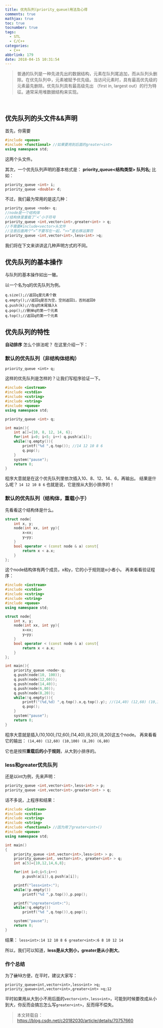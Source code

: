 ```yaml
---
title: 优先队列(priority_queue)用法及心得
comments: true
mathjax: true
toc: true
tocnumber: true
tags:
  - STL
  - C/C++
categories: 
  - C++
abbrlink: 179
date: 2018-04-15 10:31:54
---
```


>  普通的队列是一种先进先出的数据结构，元素在队列尾追加，而从队列头删除。在优先队列中，元素被赋予优先级。当访问元素时，具有最高优先级的元素最先删除。优先队列具有最高级先出 （first in, largest out）的行为特征。通常采用堆数据结构来实现。

<!--more-->

​        

## 优先队列的头文件&&声明

首先，你需要

```c++
#include <queue>
#include <functional> //如果要用到后面的greater<int>
using namespace std;
```

这两个头文件。

其次，一个优先队列声明的基本格式是： 
**priority_queue<结构类型> 队列名;** 
比如：

```c++
priority_queue <int> i;
priority_queue <double> d;
```

不过，我们最为常用的是这几种：

```c++
priority_queue <node> q;
//node是一个结构体
//结构体里重载了‘<’小于符号
priority_queue <int,vector<int>,greater<int> > q;
//不需要#include<vector>头文件
//注意后面两个“>”不要写在一起，“>>”是右移运算符
priority_queue <int,vector<int>,less<int> >q;
```

我们将在下文来讲讲这几种声明方式的不同。



## 优先队列的基本操作

与队列的基本操作如出一辙。 

以一个名为q的优先队列为例。

```
q.size();//返回q里元素个数
q.empty();//返回q是否为空，空则返回1，否则返回0
q.push(k);//在q的末尾插入k
q.pop();//删掉q的第一个元素
q.top();//返回q的第一个元素
```



## 优先队列的特性

**自动排序**
怎么个排法呢？ 
在这里介绍一下：

### 默认的优先队列（非结构体结构）

```
priority_queue <int> q;
```

这样的优先队列是怎样的？让我们写程序验证一下。

```c++
#include <iostream>
#include <cstdio>
#include <cstring>
#include <string>
#include <queue>
using namespace std;

priority_queue <int> q;

int main(){
	int a[]={10, 8, 12, 14, 6};
	for(int i=0; i<5; i++) q.push(a[i]);
	while(!q.empty()){
		printf("%d ",q.top()); //14 12 10 8 6
		q.pop();
	}
	system("pause");
	return 0;
}
```

程序大意就是在这个优先队列里依次插入10、8、12、14、6，再输出。 
结果是什么呢？ 
`14 12 10 8 6` 
也就是说，它是按从大到小排序的！



### 默认的优先队列（结构体，重载小于）

先看看这个结构体是什么。

```c++
struct node{
	int x, y;
	node(int xx, int yy){
		x=xx;
		y=yy;
	}
	bool operator < (const node & a) const{
		return x < a.x;
	}
};
```

这个node结构体有两个成员，x和y，它的小于规则是x小者小。 
再来看看验证程序：

```c++
#include <iostream>
#include <cstdio>
#include <cstring>
#include <string>
#include <queue>
using namespace std;

struct node{
	int x, y;
	node(int xx, int yy){
		x=xx;
		y=yy;
	}
	bool operator < (const node & a) const{
		return x < a.x;
	}
};

int main(){
	priority_queue <node> q;
	q.push(node(10, 100));
	q.push(node(12,60));
	q.push(node(14,40));
	q.push(node(6,80));
	q.push(node(8,20));
	while(!q.empty()){
		printf("(%d,%d) ",q.top().x,q.top().y); //(14,40) (12,60) (10,100) (8,20) (6,80)
		q.pop();
	}
	system("pause");
	return 0;
}
```

程序大意就是插入(10,100),(12,60),(14,40),(6,20),(8,20)这五个node。 
再来看看它的输出： 
`(14,40) (12,60) (10,100) (8,20) (6,80)`

它也是按照**重载后的小于规则**，从大到小排序的。



### less和greater优先队列

还是以int为例，先来声明：

```c++
priority_queue <int,vector<int>,less<int> > p;
priority_queue <int,vector<int>,greater<int> > q;
```

话不多说，上程序和结果：

```c++
#include <iostream>
#include <cstdio>
#include <cstring>
#include <string>
#include <functional> //因为用了greater<int>() 
#include <queue>
using namespace std;

int main()
{
	priority_queue <int,vector<int>,less<int> > p;
	priority_queue<int, vector<int>, greater<int> > q;
	int a[5]={10,12,14,6,8};

	for(int i=0;i<5;i++)
		p.push(a[i]),q.push(a[i]);

	printf("less<int>:");
	while(!p.empty())
		printf("%d ",p.top()),p.pop();  

	printf("\ngreater<int>:");
	while(!q.empty())
		printf("%d ",q.top()),q.pop();

	system("pause");
	return 0;
}
```

结果： 
`less<int>:14 12 10 8 6 greater<int>:6 8 10 12 14`

所以，我们可以知道，**less是从大到小，greater是从小到大**。

### 作个总结

为了~~装13~~方便，在平时，建议大家写：

```
priority_queue<int,vector<int>,less<int> >q;
priority_queue<int,vector<int>,greater<int> >q;12
```

平时如果用从大到小不用后面的`vector<int>,less<int>`，可能到时候要改成从小到大，你反而会搞忘怎么写`greater<int>`，反而得不偿失。



> 本文转载自：https://blog.csdn.net/c20182030/article/details/70757660